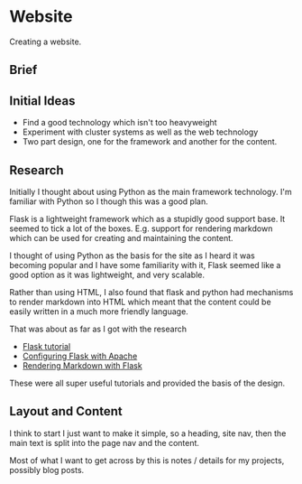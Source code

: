 # Website

Creating a website.

## Brief



## Initial Ideas

* Find a good technology which isn't too heavyweight
* Experiment with cluster systems as well as the web technology
* Two part design, one for the framework and another for the content.

## Research

Initially I thought about using Python as the main framework technology. I'm familiar with Python so I though this was a good plan.

Flask is a lightweight framework which as a stupidly good support base. It seemed to tick a lot of the boxes. E.g. support for rendering markdown which can be used for creating and maintaining the content.

I thought of using Python as the basis for the site as I heard it was becoming popular and I have some familiarity with it, Flask seemed like a good option as it was lightweight, and very scalable.

Rather than using HTML, I also found that flask and python had mechanisms to render markdown into HTML which meant that the content could be easily written in a much more friendly language.

That was about as far as I got with the research

* [Flask tutorial](https://flask.palletsprojects.com/en/2.0.x/tutorial/index.html)
* [Configuring Flask with Apache](https://www.thegeeksearch.com/setup-flask-with-apache-and-wsgi/)
* [Rendering Markdown with Flask](https://blog.jcharistech.com/2019/12/12/how-to-render-markdown-in-flask/)

These were all super useful tutorials and provided the basis of the design.

## Layout and Content

I think to start I just want to make it simple, so a heading, site nav, then the main text is split into the page nav and the content.

Most of what I want to get across by this is notes / details for my projects, possibly blog posts.